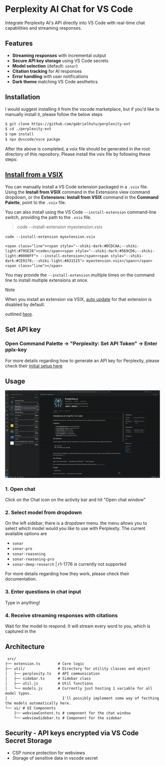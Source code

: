 # Perplexity AI Chat for VS Code

Integrate Perplexity AI's API directly into VS Code with real-time chat capabilities and streaming responses.

## Features

- **Streaming responses** with incremental output
- **Secure API key storage** using VS Code secrets
- **Model selection** (default: `sonar`)
- **Citation tracking** for AI responses
- **Error handling** with user notifications
- **Dark theme** matching VS Code aesthetics

## Installation

I would suggest installing it from the vscode marketplace, but if you'd like to manually install it, please follow the below steps

```bash
$ git clone https://github.com/gabrielhutu/perplexity-ext 
$ cd ./perplexity-ext
$ npm install 
$ npx @vscode/vsce packge
```

After the above is completed, a vsix file should be generated in the root directory of this repository. 
Please install the vsix file by following these steps:

## [Install from a VSIX](https://code.visualstudio.com/docs/configure/extensions/extension-marketplace#_install-from-a-vsix)

You can manually install a VS Code extension packaged in a `.vsix` file. 
Using the **Install from VSIX** command in the Extensions view command dropdown, 
or the **Extensions: Install from VSIX** command in the **Command Palette**, point 
to the `.vsix` file.

You can also install using the VS Code `--install-extension` command-line switch, 
providing the path to the `.vsix` file.

>code --install-extension myextension.vsix

`code --install-extension myextension.vsix`

```
<span class="line"><span style="--shiki-dark:#DCDCAA;--shiki-light:#795E26">code</span><span style="--shiki-dark:#569CD6;--shiki-light:#0000FF"> --install-extension</span><span style="--shiki-dark:#CE9178;--shiki-light:#A31515"> myextension.vsix</span></span>
<span class="line"></span>
```

You may provide the `--install-extension` multiple times on the command line to install multiple extensions at once.

Note

When you install an extension via VSIX, [auto update](https://code.visualstudio.com/docs/configure/extensions/extension-marketplace#_extension-auto-update) for that extension is disabled by default.



outlined [here](https://code.visualstudio.com/docs/editor/extension-marketplace).  


## Set API key

### Open Command Palette → "Perplexity: Set API Token" → Enter pplx-key

For more details regarding how to generate an API key for Perplexity, please check their [initial setup here](https://docs.perplexity.ai/guides/getting-started)

## Usage

![Usage](https://raw.githubusercontent.com/gabrielhutu/perplexity-ext/refs/heads/master/images/usage.gif)

### 1. Open chat

Click on the Chat icon on the activity bar and hit "Open chat window" 

### 2. Select model from dropdown  

On the left sidebar, there is a dropdown menu. the menu allows you to select which model would you like to use with Perplexity. The current available options are 
- `sonar`
- `sonar-pro`
- `sonar-reasoning`
- `sonar-reasoning-pro`
- `sonar-deep-research`
| r1-1776 is currently not supported

For more details regarding how they work, please check their documentation.

### 3. Enter questions in chat input

Type in anything!

### 4. Receive streaming responses with citations

Wait for the model to respond. It will stream every word to you, which is captured in the

## Architecture

```
 src/  
├── extension.ts        # Core logic   
├── util/               # Directory for utility classes and object 
│   ├── perplexity.ts   # API communication 
│   ├── sidebar.ts      # Sidebar class 
│   ├── util.js         # Util functions 
│   └── models.js       # Currently just hosting 1 variable for all model types.
│                         I'll possibly implement some way of fecthing the models automatically here.                             
└── ui/ # UI Components 
    ├── webviewContent.ts # component for the chat window 
    └── webviewSidebar.ts # Component for the sidebar 
```

## Security - API keys encrypted via VS Code Secret Storage

- CSP nonce protection for webviews
- Storage of sensitive data in vscode secret 
